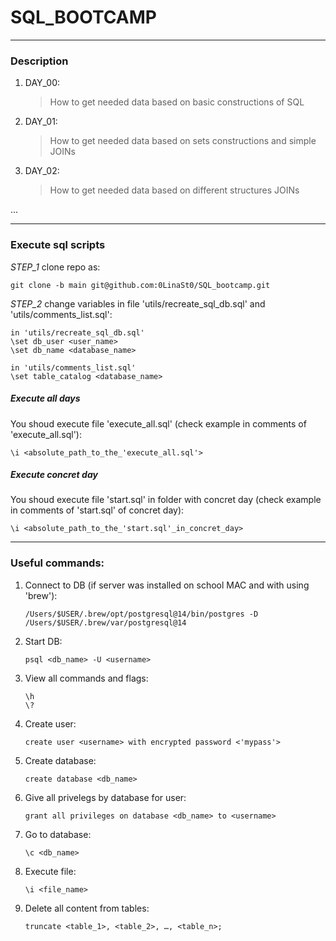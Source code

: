 
# SQL_BOOTCAMP
---
### Description
1. DAY_00:
	> How to get needed data based on basic constructions of SQL
2. DAY_01:
	> How to get needed data based on sets constructions and simple JOINs
3. DAY_02:
	> How to get needed data based on different structures JOINs

...

---
### Execute sql scripts
*STEP_1*
clone repo as:
```shell
git clone -b main git@github.com:0LinaSt0/SQL_bootcamp.git
```
*STEP_2*
change variables in file 'utils/recreate_sql_db.sql' and 'utils/comments_list.sql':
```shell
in 'utils/recreate_sql_db.sql'
\set db_user <user_name>
\set db_name <database_name>

in 'utils/comments_list.sql'
\set table_catalog <database_name>
```

##### Execute all days
You shoud execute file 'execute_all.sql' (check example in comments of 'execute_all.sql'):
```shell
\i <absolute_path_to_the_'execute_all.sql'>
```

##### Execute concret day
You shoud execute file 'start.sql' in folder with concret day (check example in comments of 'start.sql' of concret day):
```shell
\i <absolute_path_to_the_'start.sql'_in_concret_day>
```

---
### Useful commands:

1. Connect to DB (if server was installed on school MAC and with using 'brew'):
	```shell
	/Users/$USER/.brew/opt/postgresql@14/bin/postgres -D /Users/$USER/.brew/var/postgresql@14
	```
2. Start DB:
	```shell
	psql <db_name> -U <username>
	```
3. View all commands and flags:
	```shell
	\h
	\?
	```
4. Create user:
	```shell
	create user <username> with encrypted password <'mypass'>
	```
5. Create database:
	```shell
	create database <db_name>
	```
6. Give all privelegs by database for user:
	```shell
	grant all privileges on database <db_name> to <username>
	```
7. Go to database:
	```shell
	\c <db_name>
	```
8. Execute file:
	```shell
	\i <file_name>
	```
9. Delete all content from tables:
	```shell
	truncate <table_1>, <table_2>, …, <table_n>;
	```
